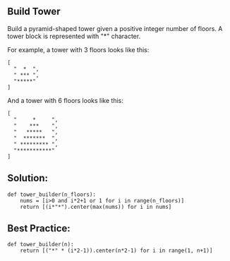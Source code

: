 ## Build Tower

Build a pyramid-shaped tower given a positive integer number of floors. A tower block is represented with "\*" character.

For example, a tower with 3 floors looks like this:

```
[
  "  *  ",
  " *** ", 
  "*****"
]
```

And a tower with 6 floors looks like this:

```
[
  "     *     ", 
  "    ***    ", 
  "   *****   ", 
  "  *******  ", 
  " ********* ", 
  "***********"
]
```

## Solution:

```
def tower_builder(n_floors):
    nums = [i>0 and i*2+1 or 1 for i in range(n_floors)]
    return [(i*"*").center(max(nums)) for i in nums]
```

## Best Practice:

```
def tower_builder(n):
    return [("*" * (i*2-1)).center(n*2-1) for i in range(1, n+1)]
```